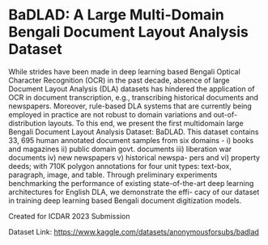 # BaDLAD: A Large Multi-Domain Bengali Document Layout Analysis Dataset
While strides have been made in deep learning based Bengali Optical Character Recognition (OCR) in the past decade, absence of large Document Layout Analysis (DLA) datasets has hindered the application of OCR in document transcription, e.g., transcribing historical documents and newspapers. Moreover, rule-based DLA systems that are currently being employed in practice are not robust to domain variations and out-of-distribution layouts. To this end, we present the first multidomain large Bengali Document Layout Analysis Dataset: BaDLAD. This dataset contains 33, 695 human annotated document samples from six domains - i) books and magazines ii) public domain govt. documents iii) liberation war documents iv) new newspapers v) historical newspa-
pers and vi) property deeds; with 710K polygon annotations for four unit types: text-box, paragraph, image, and table. Through preliminary
experiments benchmarking the performance of existing state-of-the-art deep learning architectures for English DLA, we demonstrate the effi-
cacy of our dataset in training deep learning based Bengali document digitization models.

Created for ICDAR 2023 Submission

Dataset Link: https://www.kaggle.com/datasets/anonymousforsubs/badlad
